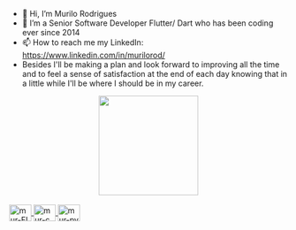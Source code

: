 - 👋 Hi, I’m Murilo Rodrigues
- 🌱 I’m a Senior Software Developer Flutter/ Dart who has been coding ever since 2014
- 📫 How to reach me my LinkedIn: https://www.linkedin.com/in/murilorod/
- Besides I'll be making a plan and look forward to improving all the time and to feel a sense of satisfaction at the end of each day knowing that in a   little while I'll be where I should be in my career.

<div align="center">
  <a href="https://github.com/Murilou170">
  <img height="180em" src="https://github-readme-stats.vercel.app/api/top-langs/?username=Murilou170&layout=compact&langs_count=7&theme=dark"/>
</div>
  
<div style="display: inline_block"><br>
  <img align="center" alt="mur-FL" height="30" width="40" src="https://cdn.jsdelivr.net/gh/devicons/devicon/icons/flutter/flutter-original.svg">
  <img align="center" alt="mur-c" height="30" width="40" src="https://cdn.jsdelivr.net/gh/devicons/devicon/icons/c/c-original.svg">
  <img align="center" alt="mur-py" height="30" width="40" src="https://cdn.jsdelivr.net/gh/devicons/devicon/icons/python/python-plain.svg">
  
  

